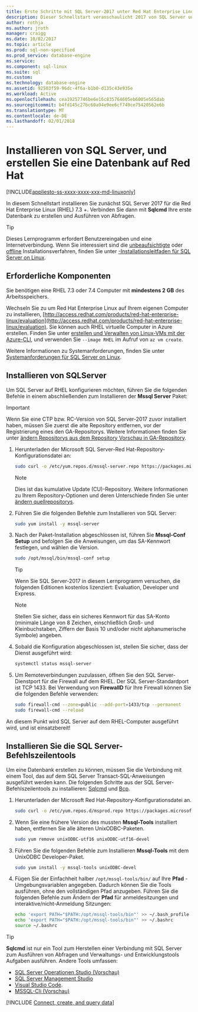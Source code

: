 ```yaml
---
title: Erste Schritte mit SQL Server-2017 unter Red Hat Enterprise Linux | Microsoft Docs
description: Dieser Schnellstart veranschaulicht 2017 von SQL Server unter Red Hat Enterprise Linux installieren und dann zu erstellen und Abfragen einer Datenbank mit Sqlcmd an.
author: rothja
ms.author: jroth
manager: craigg
ms.date: 10/02/2017
ms.topic: article
ms.prod: sql-non-specified
ms.prod_service: database-engine
ms.service: 
ms.component: sql-linux
ms.suite: sql
ms.custom: 
ms.technology: database-engine
ms.assetid: 92503f59-96dc-4f6a-b1b0-d135c43e935e
ms.workload: Active
ms.openlocfilehash: cea19257746be6e16c835764605eb6005e565dab
ms.sourcegitcommit: b4fd145c27bc60a94e9ee6cf749ce75420562e6b
ms.translationtype: MT
ms.contentlocale: de-DE
ms.lasthandoff: 02/01/2018
---
```

# <a name="install-sql-server-and-create-a-database-on-red-hat"></a>Installieren von SQL Server, und erstellen Sie eine Datenbank auf Red Hat

[!INCLUDE[appliesto-ss-xxxx-xxxx-xxx-md-linuxonly](../includes/appliesto-ss-xxxx-xxxx-xxx-md-linuxonly.md)]

In diesem Schnellstart installieren Sie zunächst SQL Server 2017 für die Red Hat Enterprise Linux (RHEL) 7.3 +. Verbinden Sie dann mit **Sqlcmd** Ihre erste Datenbank zu erstellen und Ausführen von Abfragen.

> [!TIP]
> Dieses Lernprogramm erfordert Benutzereingaben und eine Internetverbindung. Wenn Sie interessiert sind die [unbeaufsichtigte](sql-server-linux-setup.md#unattended) oder [offline](sql-server-linux-setup.md#offline) Installationsverfahren, finden Sie unter [-Installationsleitfaden für SQL Server on Linux](sql-server-linux-setup.md).

## <a name="prerequisites"></a>Erforderliche Komponenten

Sie benötigen eine RHEL 7.3 oder 7.4 Computer mit **mindestens 2 GB** des Arbeitsspeichers.

Wechseln Sie zu um Red Hat Enterprise Linux auf Ihrem eigenen Computer zu installieren, [http://access.redhat.com/products/red-hat-enterprise-linux/evaluation](http://access.redhat.com/products/red-hat-enterprise-linux/evaluation). Sie können auch RHEL virtuelle Computer in Azure erstellen. Finden Sie unter [erstellen und Verwalten von Linux-VMs mit der Azure-CLI](https://docs.microsoft.com/azure/virtual-machines/linux/tutorial-manage-vm), und verwenden Sie `--image RHEL` im Aufruf von `az vm create`.

Weitere Informationen zu Systemanforderungen, finden Sie unter [Systemanforderungen für SQL Server on Linux](sql-server-linux-setup.md#system).

## <a id="install"></a>Installieren von SQLServer

Um SQL Server auf RHEL konfigurieren möchten, führen Sie die folgenden Befehle in einem abschließenden zum Installieren der **Mssql Server** Paket:

> [!IMPORTANT]
> Wenn Sie eine CTP bzw. RC-Version von SQL Server-2017 zuvor installiert haben, müssen Sie zuerst die alte Repository entfernen, vor der Registrierung eines den GA-Repositorys. Weitere Informationen finden Sie unter [ändern Repositorys aus dem Repository Vorschau in GA-Repository](sql-server-linux-change-repo.md).

1. Herunterladen der Microsoft SQL Server-Red Hat-Repository-Konfigurationsdatei an:

   ```bash
   sudo curl -o /etc/yum.repos.d/mssql-server.repo https://packages.microsoft.com/config/rhel/7/mssql-server-2017.repo
   ```

   > [!NOTE]
   > Dies ist das kumulative Update (CU)-Repository. Weitere Informationen zu Ihrem Repository-Optionen und deren Unterschiede finden Sie unter [ändern quellrepositorys](sql-server-linux-setup.md#repositories).

1. Führen Sie die folgenden Befehle zum Installieren von SQL Server:

   ```bash
   sudo yum install -y mssql-server
   ```

1. Nach der Paket-Installation abgeschlossen ist, führen Sie **Mssql-Conf Setup** und befolgen Sie die Anweisungen, um das SA-Kennwort festlegen, und wählen die Version.

   ```bash
   sudo /opt/mssql/bin/mssql-conf setup
   ```
   > [!TIP]
   > Wenn Sie SQL Server-2017 in diesem Lernprogramm versuchen, die folgenden Editionen kostenlos lizenziert: Evaluation, Developer und Express.

   > [!NOTE]
   > Stellen Sie sicher, dass ein sicheres Kennwort für das SA-Konto (minimale Länge von 8 Zeichen, einschließlich Groß- und Kleinbuchstaben, Ziffern der Basis 10 und/oder nicht alphanumerische Symbole) angeben.

1. Sobald die Konfiguration abgeschlossen ist, stellen Sie sicher, dass der Dienst ausgeführt wird:

   ```bash
   systemctl status mssql-server
   ```
   
1. Um Remoteverbindungen zuzulassen, öffnen Sie den SQL Server-Dienstport für die Firewall auf dem RHEL. Der SQL Server-Standardport ist TCP 1433. Bei Verwendung von **FirewallD** für Ihre Firewall können Sie die folgenden Befehle verwenden:

   ```bash
   sudo firewall-cmd --zone=public --add-port=1433/tcp --permanent
   sudo firewall-cmd --reload
   ```

An diesem Punkt wird SQL Server auf dem RHEL-Computer ausgeführt wird, und ist einsatzbereit!

## <a id="tools"></a>Installieren Sie die SQL Server-Befehlszeilentools

Um eine Datenbank erstellen zu können, müssen Sie die Verbindung mit einem Tool, das auf dem SQL Server Transact-SQL-Anweisungen ausgeführt werden kann. Die folgenden Schritte aus der SQL Server-Befehlszeilentools zu installieren: [Sqlcmd](../tools/sqlcmd-utility.md) und [Bcp](../tools/bcp-utility.md).

1. Herunterladen der Microsoft Red Hat-Repository-Konfigurationsdatei an.

   ```bash
   sudo curl -o /etc/yum.repos.d/msprod.repo https://packages.microsoft.com/config/rhel/7/prod.repo
   ```

1. Wenn Sie eine frühere Version des mussten **Mssql-Tools** installiert haben, entfernen Sie alle älteren UnixODBC-Paketen.

   ```bash
   sudo yum remove unixODBC-utf16 unixODBC-utf16-devel
   ```

1. Führen Sie die folgenden Befehle zum Installieren **Mssql-Tools** mit dem UnixODBC Developer-Paket.

   ```bash
   sudo yum install -y mssql-tools unixODBC-devel
   ```

1. Fügen Sie der Einfachheit halber `/opt/mssql-tools/bin/` auf Ihre **Pfad** -Umgebungsvariablen angegeben. Dadurch können Sie die Tools ausführen, ohne den vollständigen Pfad anzugeben. Führen Sie die folgenden Befehle zum Ändern der **Pfad** für anmeldesitzungen und interaktive/nicht-Anmeldung Sitzungen:

   ```bash
   echo 'export PATH="$PATH:/opt/mssql-tools/bin"' >> ~/.bash_profile
   echo 'export PATH="$PATH:/opt/mssql-tools/bin"' >> ~/.bashrc
   source ~/.bashrc
   ```

> [!TIP]
> **Sqlcmd** ist nur ein Tool zum Herstellen einer Verbindung mit SQL Server zum Ausführen von Abfragen und Verwaltungs- und Entwicklungstools Aufgaben ausführen. Andere Tools umfassen:
>
> * [SQL Server Operationen Studio (Vorschau)](../sql-operations-studio/what-is.md)
> * [SQL Server Management Studio](sql-server-linux-develop-use-ssms.md)
> * [Visual Studio Code](sql-server-linux-develop-use-vscode.md).
> * [MSSQL-Cli (Vorschau)](https://blogs.technet.microsoft.com/dataplatforminsider/2017/12/12/try-mssql-cli-a-new-interactive-command-line-tool-for-sql-server/)

[!INCLUDE [Connect, create, and query data](../includes/sql-linux-quickstart-connect-query.md)]
